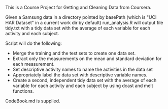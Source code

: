 This is a Course Project for Getting and Cleaning Data from Coursera.

Given a Samsung data in a directory pointed by basePath (which is "UCI HAR Dataset" in a current work dir by default) run_analysis.R will output file tidy.txt with a tidy data set with the average of each variable for each activity and each subject.

Script will do the following:
* Merge the training and the test sets to create one data set.
* Extract only the measurements on the mean and standard deviation for each measurement.
* Set descriptive activity names to name the activities in the data set
* Appropriately label the data set with descriptive variable names.
* Create a second, independent tidy data set with the average of each variable for each activity and each subject by using dcast and melt functions.

CodeBook.md is supplied.


